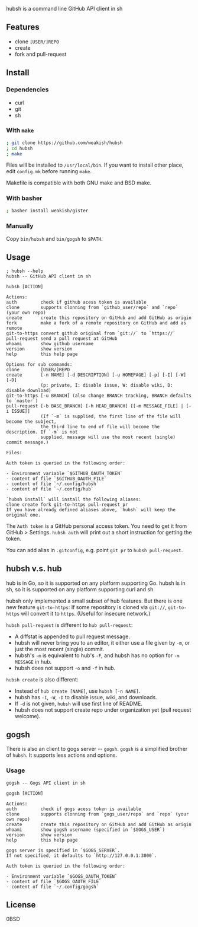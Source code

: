 hubsh is a command line GitHub API client in sh

Features
--------

- clone `[USER/]REPO`
- create
- fork and pull-request

Install
--------

### Dependencies

- curl
- git
- sh

### With `make`

```sh
; git clone https://github.com/weakish/hubsh
; cd hubsh
; make
```

Files will be installed to `/usr/local/bin`.
If you want to install other place, edit `config.mk` before running `make`.

Makefile is compatible with both GNU make and BSD make.

### With basher

```sh
; basher install weakish/gister
```

### Manually

Copy `bin/hubsh` and `bin/gogsh` to `$PATH`.

Usage
------

```
; hubsh --help
hubsh -- GitHub API client in sh

hubsh [ACTION]

Actions:
auth         check if github acess token is available
clone        supports clonning from `github_user/repo` and `repo` (your own repo)
create       create this repository on GitHub and add GitHub as origin
fork         make a fork of a remote repository on GitHub and add as remote
git-to-https convert github original from `git://` to `https://`
pull-request send a pull request at GitHub
whoami       show github username
version      show version
help         this help page

Options for sub commands:
clone        [USER/]REPO
create       [-n NAME] [-d DESCRIPTION] [-u HOMEPAGE] [-p] [-I] [-W] [-D]
             (p: private, I: disable issue, W: disable wiki, D: disable download)
git-to-https [-u BRANCH] (also change BRANCH tracking, BRANCH defaults to `master`)
pull-request [-b BASE_BRANCH] [-h HEAD_BRANCH] [[-m MESSAGE_FILE] | [-i ISSUE]]
             (If `-m` is supplied, the first line of the file will become the subject,
             the third line to end of file will become the description. If `-m` is not
             supplied, message will use the most recent (single) commit message.)

Files:

Auth token is queried in the following order:

- Environment variable `$GITHUB_OAUTH_TOKEN`
- content of file `$GITHUB_OAUTH_FILE`
- content of file `~/.config/hubsh`
- content of file `~/.config/hub`

`hubsh install` will install the following aliases:
clone create fork git-to-https pull-request pr
If you have already defined aliases above, `hubsh` will keep the original one.
```

The `Auth token` is a GitHub personal access token.
You need to get it from GitHub > Settings.
`hubsh auth` will print out a short instruction for getting the token.

You can add alias in `.gitconfig`, e.g. point `git pr` to `hubsh pull-request`.

hubsh v.s. hub
--------------

hub is in Go, so it is supported on any platform supporting Go.
hubsh is in sh, so it is supported on any platform supporting curl and sh.

hubsh only implemented a small subset of hub features.
But there is one new feature `git-to-https`:
If some repository is cloned via `git://`, `git-to-https` will convert it to `https`.
(Useful for insecure network.)

`hubsh pull-request` is different to `hub pull-request`:

- A diffstat is appended to pull request message.
- hubsh will never bring you to an editor,
  it either use a file given by `-m`, or just the most recent (single) commit.
- hubsh's `-m` is equivalent to hub's `-F`, and hubsh has no option for `-m MESSAGE` in hub.
- hubsh does not support `-o` and `-f` in hub.

`hubsh create` is also different:

- Instead of `hub create [NAME]`, use `hubsh [-n NAME]`.
- hubsh has `-I`, `-W`, `-D` to disable issue, wiki, and downloads.
- If `-d` is not given, `hubsh` will use first line of README.
- hubsh does not support create repo under organization yet (pull request welcome).

gogsh
-----

There is also an client to gogs server -- `gogsh`.
`gogsh` is a simplified brother of `hubsh`.
It supports less actions and options.

### Usage

```
gogsh -- Gogs API client in sh

gogsh [ACTION]

Actions:
auth         check if gogs acess token is available
clone        supports clonning from `gogs_user/repo` and `repo` (your own repo)
create       create this repository on GitHub and add GitHub as origin
whoami       show gogsh username (specified in `$GOGS_USER`)
version      show version
help         this help page

gogs server is specified in `$GOGS_SERVER`.
If not specified, it defaults to `http://127.0.0.1:3000`.

Auth token is queried in the following order:

- Environment variable `$GOGS_OAUTH_TOKEN`
- content of file `$GOGS_OAUTH_FILE`
- content of file `~/.config/gogsh`
```

License
--------

0BSD
